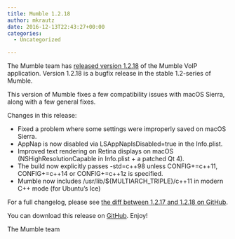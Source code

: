 ```yaml
---
title: Mumble 1.2.18
author: mkrautz
date: 2016-12-13T22:43:27+00:00
categories:
  - Uncategorized

---
```

The Mumble team has [released version 1.2.18][1] of the Mumble VoIP application. Version 1.2.18 is a bugfix release in the stable 1.2-series of Mumble.

This version of Mumble fixes a few compatibility issues with macOS Sierra, along with a few general fixes.

<!--more-->

Changes in this release:

* Fixed a problem where some settings were improperly saved on macOS Sierra.
* AppNap is now disabled via LSAppNapIsDisabled=true in the Info.plist.
* Improved text rendering on Retina displays on macOS (NSHighResolutionCapable in Info.plist + a patched Qt 4).
* The build now explicitly passes -std=c++98 unless CONFIG+=c++11, CONFIG+=c++14 or CONFIG+=c++1z is specified.
* Mumble now includes /usr/lib/${MULTIARCH_TRIPLE}/c++11 in modern C++ mode (for Ubuntu&#8217;s Ice) </ul>

For a full changelog, please see [the diff between 1.2.17 and 1.2.18 on GitHub][2].

You can download this release on [GitHub][3]. Enjoy!

The Mumble team

 [1]: https://github.com/mumble-voip/mumble/releases/tag/1.2.18
 [2]: https://github.com/mumble-voip/mumble/compare/1.2.17...1.2.18
 [3]: https://github.com/mumble-voip/mumble/releases/tag/1.2.18 "https://github.com/mumble-voip/mumble/releases/tag/1.2.18"
